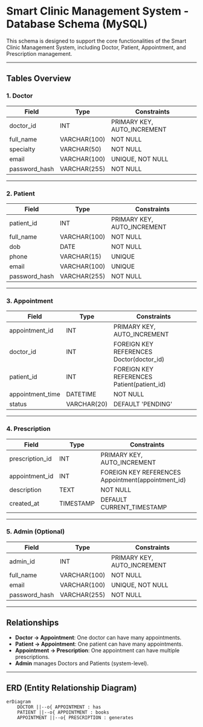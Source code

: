 # Smart Clinic Management System - Database Schema (MySQL)

This schema is designed to support the core functionalities of the Smart Clinic Management System, including Doctor, Patient, Appointment, and Prescription management.

---

## Tables Overview

### 1. Doctor
| Field           | Type         | Constraints                       |
|-----------------|--------------|-----------------------------------|
| doctor_id       | INT          | PRIMARY KEY, AUTO_INCREMENT       |
| full_name       | VARCHAR(100) | NOT NULL                          |
| specialty       | VARCHAR(50)  | NOT NULL                          |
| email           | VARCHAR(100) | UNIQUE, NOT NULL                  |
| password_hash   | VARCHAR(255) | NOT NULL                          |

---

### 2. Patient
| Field           | Type         | Constraints                       |
|-----------------|--------------|-----------------------------------|
| patient_id      | INT          | PRIMARY KEY, AUTO_INCREMENT       |
| full_name       | VARCHAR(100) | NOT NULL                          |
| dob             | DATE         | NOT NULL                          |
| phone           | VARCHAR(15)  | UNIQUE                            |
| email           | VARCHAR(100) | UNIQUE                            |
| password_hash   | VARCHAR(255) | NOT NULL                          |

---

### 3. Appointment
| Field            | Type         | Constraints                                   |
|------------------|--------------|-----------------------------------------------|
| appointment_id   | INT          | PRIMARY KEY, AUTO_INCREMENT                   |
| doctor_id        | INT          | FOREIGN KEY REFERENCES Doctor(doctor_id)      |
| patient_id       | INT          | FOREIGN KEY REFERENCES Patient(patient_id)    |
| appointment_time | DATETIME     | NOT NULL                                      |
| status           | VARCHAR(20)  | DEFAULT 'PENDING'                             |

---

### 4. Prescription
| Field           | Type         | Constraints                                      |
|-----------------|--------------|--------------------------------------------------|
| prescription_id | INT          | PRIMARY KEY, AUTO_INCREMENT                      |
| appointment_id  | INT          | FOREIGN KEY REFERENCES Appointment(appointment_id) |
| description     | TEXT         | NOT NULL                                         |
| created_at      | TIMESTAMP    | DEFAULT CURRENT_TIMESTAMP                        |

---

### 5. Admin (Optional)
| Field        | Type         | Constraints                       |
|--------------|--------------|-----------------------------------|
| admin_id     | INT          | PRIMARY KEY, AUTO_INCREMENT       |
| full_name    | VARCHAR(100) | NOT NULL                          |
| email        | VARCHAR(100) | UNIQUE, NOT NULL                  |
| password_hash| VARCHAR(255) | NOT NULL                          |

---

## Relationships
- **Doctor → Appointment**: One doctor can have many appointments.  
- **Patient → Appointment**: One patient can have many appointments.  
- **Appointment → Prescription**: One appointment can have multiple prescriptions.  
- **Admin** manages Doctors and Patients (system-level).  

---

## ERD (Entity Relationship Diagram)

```mermaid
erDiagram
    DOCTOR ||--o{ APPOINTMENT : has
    PATIENT ||--o{ APPOINTMENT : books
    APPOINTMENT ||--o{ PRESCRIPTION : generates
